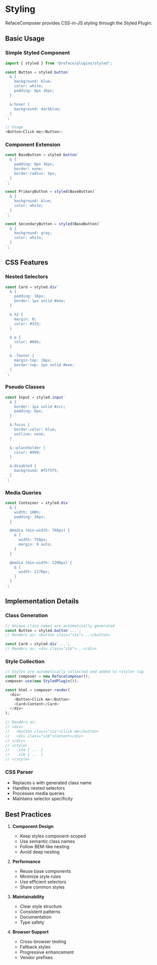 # Styling

RefaceComposer provides CSS-in-JS styling through the Styled Plugin.

## Basic Usage

### Simple Styled Component

```typescript
import { styled } from "@reface/plugins/styled";

const Button = styled.button`
  & {
    background: blue;
    color: white;
    padding: 8px 16px;
  }

  &:hover {
    background: darkblue;
  }
`;

// Usage
<Button>Click me</Button>;
```

### Component Extension

```typescript
const BaseButton = styled.button`
  & {
    padding: 8px 16px;
    border: none;
    border-radius: 4px;
  }
`;

const PrimaryButton = styled(BaseButton)`
  & {
    background: blue;
    color: white;
  }
`;

const SecondaryButton = styled(BaseButton)`
  & {
    background: gray;
    color: white;
  }
`;
```

## CSS Features

### Nested Selectors

```typescript
const Card = styled.div`
  & {
    padding: 16px;
    border: 1px solid #eee;
  }

  & h2 {
    margin: 0;
    color: #333;
  }

  & p {
    color: #666;
  }

  & .footer {
    margin-top: 16px;
    border-top: 1px solid #eee;
  }
`;
```

### Pseudo Classes

```typescript
const Input = styled.input`
  & {
    border: 1px solid #ccc;
    padding: 8px;
  }

  &:focus {
    border-color: blue;
    outline: none;
  }

  &::placeholder {
    color: #999;
  }

  &:disabled {
    background: #f5f5f5;
  }
`;
```

### Media Queries

```typescript
const Container = styled.div`
  & {
    width: 100%;
    padding: 16px;
  }

  @media (min-width: 768px) {
    & {
      width: 750px;
      margin: 0 auto;
    }
  }

  @media (min-width: 1200px) {
    & {
      width: 1170px;
    }
  }
`;
```

## Implementation Details

### Class Generation

```typescript
// Unique class names are automatically generated
const Button = styled.button`...`;
// Renders as: <button class="s1a">...</button>

const Card = styled.div`...`;
// Renders as: <div class="s1b">...</div>
```

### Style Collection

```typescript
// Styles are automatically collected and added to <style> tag
const composer = new RefaceComposer();
composer.use(new StyledPlugin());

const html = composer.render(
  <div>
    <Button>Click me</Button>
    <Card>Content</Card>
  </div>
);

// Renders as:
// <div>
//   <button class="s1a">Click me</button>
//   <div class="s1b">Content</div>
// </div>
// <style>
//   .s1a { ... }
//   .s1b { ... }
// </style>
```

### CSS Parser

- Replaces `&` with generated class name
- Handles nested selectors
- Processes media queries
- Maintains selector specificity

## Best Practices

1. **Component Design**

   - Keep styles component-scoped
   - Use semantic class names
   - Follow BEM-like nesting
   - Avoid deep nesting

2. **Performance**

   - Reuse base components
   - Minimize style rules
   - Use efficient selectors
   - Share common styles

3. **Maintainability**

   - Clear style structure
   - Consistent patterns
   - Documentation
   - Type safety

4. **Browser Support**
   - Cross-browser testing
   - Fallback styles
   - Progressive enhancement
   - Vendor prefixes
